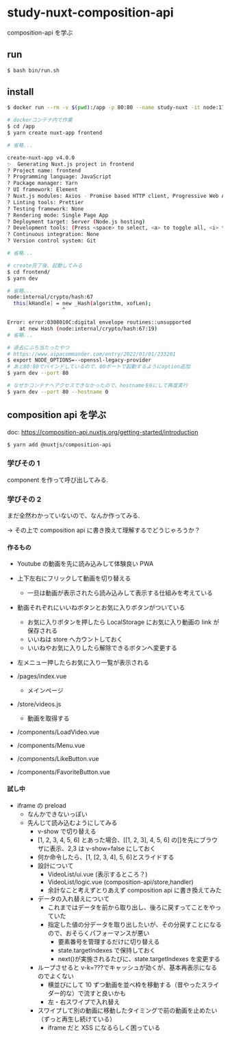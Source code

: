 # study-nuxt-composition-api

composition-api を学ぶ

## run

```bash
$ bash bin/run.sh
```

## install

```bash
$ docker run --rm -v $(pwd):/app -p 80:80 --name study-nuxt -it node:17.5.0-slim /bin/bash

# dockerコンテナ内で作業
$ cd /app
$ yarn create nuxt-app frontend

# 省略...

create-nuxt-app v4.0.0
✨  Generating Nuxt.js project in frontend
? Project name: frontend
? Programming language: JavaScript
? Package manager: Yarn
? UI framework: Element
? Nuxt.js modules: Axios - Promise based HTTP client, Progressive Web App (PWA)
? Linting tools: Prettier
? Testing framework: None
? Rendering mode: Single Page App
? Deployment target: Server (Node.js hosting)
? Development tools: (Press <space> to select, <a> to toggle all, <i> to invert selection)
? Continuous integration: None
? Version control system: Git

# 省略...

# create完了後、起動してみる
$ cd frontend/
$ yarn dev

# 省略...
node:internal/crypto/hash:67
  this[kHandle] = new _Hash(algorithm, xofLen);
                  ^

Error: error:0308010C:digital envelope routines::unsupported
    at new Hash (node:internal/crypto/hash:67:19)
# 省略...

# 過去にぶち当たったやつ
# https://www.aipacommander.com/entry/2022/01/01/233201
$ export NODE_OPTIONS=--openssl-legacy-provider
# あと80:80でバインドしているので、80ポートで起動するようにoption追加
$ yarn dev --port 80

# なぜかコンテナへアクセスできなかったので、hostnameを0にして再度実行
$ yarn dev --port 80 --hostname 0
```

## composition api を学ぶ

doc: https://composition-api.nuxtjs.org/getting-started/introduction

```bash
$ yarn add @nuxtjs/composition-api
```

### 学びその 1

component を作って呼び出してみる.

### 学びその 2

まだ全然わかっていないので、なんか作ってみる.

→ その上で composition api に書き換えて理解するでどうじゃろうか？

#### 作るもの

- Youtube の動画を先に読み込みして体験良い PWA
- 上下左右にフリックして動画を切り替える
  - 一旦は動画が表示されたら読み込みして表示する仕組みを考えている
- 動画それぞれにいいねボタンとお気に入りボタンがついている
  - お気に入りボタンを押したら LocalStorage にお気に入り動画の link が保存される
  - いいねは store へカウントしておく
  - いいねやお気に入りしたら解除できるボタンへ変更する
- 左メニュー押したらお気に入り一覧が表示される

- /pages/index.vue
  - メインページ
- /store/videos.js
  - 動画を取得する
- /components/LoadVideo.vue
- /components/Menu.vue
- /components/LikeButton.vue
- /components/FavoriteButton.vue

#### 試し中

- iframe の preload
  - なんかできないっぽい
  - 先んじて読み込むようにしてみる
    - v-show で切り替える
    - [1, 2, 3, 4, 5, 6] とあった場合、[[1, 2, 3], 4, 5, 6] の[]を先にブラウザに表示、2,3 は v-show=false にしておく
    - 何か命令したら、[1, [2, 3, 4], 5, 6]とスライドする
    - 設計について
      - VideoList/ui.vue (表示するところ？)
      - VideoList/logic.vue (composition-api/store,handler)
      - 余計なこと考えずとりあえず composition api に書き換えてみた
    - データの入れ替えについて
      - これまではデータを前から取り出し、後ろに戻すってことをやっていた
      - 指定した値の分データを取り出したいが、その分戻すことになるので、おそらくパフォーマンスが悪い
        - 要素番号を管理するだけに切り替える
        - state.targetIndexes で保持しておく
        - next()が実施されるたびに、state.targetIndexes を変更する
    - ループさせると v-k=???でキャッシュが効くが、基本再表示になるのでよくない
      - 横並びにして 10 ずつ動画を並べ枠を移動する（昔やったスライダー的な）で流すと良いかも
      - 左・右スワイプで入れ替え
    - スワイプして別の動画に移動したタイミングで前の動画を止めたい（ずっと再生し続けている）
      - iframe だと XSS になるらしく困っている
